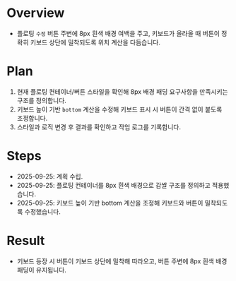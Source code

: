 # Overview
- 플로팅 `수정` 버튼 주변에 8px 흰색 배경 여백을 주고, 키보드가 올라올 때 버튼이 정확히 키보드 상단에 밀착되도록 위치 계산을 다듬습니다.

# Plan
1. 현재 플로팅 컨테이너/버튼 스타일을 확인해 8px 배경 패딩 요구사항을 만족시키는 구조를 정의합니다.
2. 키보드 높이 기반 `bottom` 계산을 수정해 키보드 표시 시 버튼이 간격 없이 붙도록 조정합니다.
3. 스타일과 로직 변경 후 결과를 확인하고 작업 로그를 기록합니다.

# Steps
- 2025-09-25: 계획 수립.
- 2025-09-25: 플로팅 컨테이너를 8px 흰색 배경으로 감쌀 구조를 정의하고 적용했습니다.
- 2025-09-25: 키보드 높이 기반 bottom 계산을 조정해 키보드와 버튼이 밀착되도록 수정했습니다.

# Result
- 키보드 등장 시 버튼이 키보드 상단에 밀착해 따라오고, 버튼 주변에 8px 흰색 배경 패딩이 유지됩니다.
